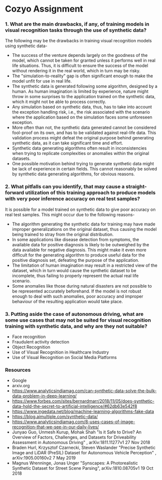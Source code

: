 # Cozyo Assignment



### 1. What are the main drawbacks, if any, of training models in visual recognition tasks through the use of synthetic data?
The following may be the drawbacks in training visual recognition models using synthetic data-
- The success of the venture depends largely on the goodness of the model, which cannot be taken for granted unless it performs well in real life situations. Thus, it is difficult to ensure the success of the model without rendering it in the real world, which in turn may be risky.
- The "simulation-to-reality" gap is often significant enough to make the model unfit for use in real life.
- The synthetic data is generated following some algorithm, designed by a human. As human imagination is limited by experience, nature might throw in some surprises to the application trained on the synthetic data, which it might not be able to process correctly.
- Any simulation based on synthetic data, thus, has to take into account the exception handling risk, i.e., the risk associated with the scenario where the application based on the simulation faces some unforeseen exception.
- More often than not, the synthetic data generated cannot be considered fool-proof on its own, and has to be validated against real-life data. This validation process might defeat the original purpose behind generating synthetic data, as it can take significant time and effort.
- Synthetic data generating algorithms often result in inconsistencies when trying to replicate complexities or anomalies within the original datasets.
- One possible motivation behind trying to generate synthetic data might be lack of experience in certain fields. This cannot reasonably be solved by synthetic data generating algorithms, for obvious reasons.

### 2. What pitfalls can you identify, that may cause a straight-forward utilization of this training approach to produce models with very poor inference accuracy on real test samples?
It is possible for a model trained on synthetic data to give poor accuracy on real test samples. This might occur due to the following reasons-
- The algorithm generating the synthetic data for training may have made improper generalizations on the original dataset, thus causing the model being trained to stray from the original distribution.
- In some applications like disease detection from symptoms, the available data for positive diagnosis is likely to be outweighed by the data available for negative diagnosis. This might make it even more difficult for the generating algorithm to produce useful data for the positive diagnosis set, defeating the purpose of the application.
- The limitation of human imagination may result in a restricted view of the dataset, which in turn would cause the synthetic dataset to be incomplete, thus failing to properly represent the actual real life scenario.
- Some anomalies like those during natural disasters are not possible to be represented accurately beforehand. If the model is not robust enough to deal with such anomalies, poor accuracy and improper behaviour of the resulting application would take place.

### 3. Putting aside the case of autonomous driving, what are some use cases that may not be suited for visual recognition training with synthetic data, and why are they not suitable?
- Face recognition
- Fraudulent activity detection
- Object Recognition
- Use of Visual Recognition in Healthcare Industry
- Use of Visual Recognition on Social Media Platforms


### Resources
- Google
- arxiv.org
- https://www.analyticsindiamag.com/can-synthetic-data-solve-the-bulk-data-problem-in-deep-learning/
- https://www.forbes.com/sites/bernardmarr/2018/11/05/does-synthetic-data-hold-the-secret-to-artificial-intelligence/#62db63e542f8
- https://www.ingedata.net/blog/machine-learning-algorithms-fake-data
- https://blog.aimultiple.com/synthetic-data/
- https://www.analyticsindiamag.com/8-uses-cases-of-image-recognition-that-we-see-in-our-daily-lives/
- Junyao Guo, Unmesh Kurup, Mohak Shah "Is it Safe to Drive? An Overview of Factors,
Challenges, and Datasets for Driveability Assessment in Autonomous Driving" ,  arXiv:1811.11277v1 27 Nov 2018
- Braden Hurl, Krzysztof Czarnecki, Steven Waslander "Precise Synthetic Image and LiDAR (PreSIL) Dataset for Autonomous Vehicle Perception" , arXiv:1905.00160v2 7 May 2019
- Magnus Wrenninge, Jonas Unger "Synscapes: A Photorealistic Synthetic Dataset for Street Scene Parsing", arXiv:1810.08705v1 19 Oct 2018

[//]: # (These are reference links used in the body of this note and get stripped out when the markdown processor does its job. There is no need to format nicely because it shouldn't be seen. Thanks SO - http://stackoverflow.com/questions/4823468/store-comments-in-markdown-syntax)


   [dill]: <https://github.com/joemccann/dillinger>
   [git-repo-url]: <https://github.com/joemccann/dillinger.git>
   [john gruber]: <http://daringfireball.net>
   [df1]: <http://daringfireball.net/projects/markdown/>
   [markdown-it]: <https://github.com/markdown-it/markdown-it>
   [Ace Editor]: <http://ace.ajax.org>
   [node.js]: <http://nodejs.org>
   [Twitter Bootstrap]: <http://twitter.github.com/bootstrap/>
   [jQuery]: <http://jquery.com>
   [@tjholowaychuk]: <http://twitter.com/tjholowaychuk>
   [express]: <http://expressjs.com>
   [AngularJS]: <http://angularjs.org>
   [Gulp]: <http://gulpjs.com>

   [PlDb]: <https://github.com/joemccann/dillinger/tree/master/plugins/dropbox/README.md>
   [PlGh]: <https://github.com/joemccann/dillinger/tree/master/plugins/github/README.md>
   [PlGd]: <https://github.com/joemccann/dillinger/tree/master/plugins/googledrive/README.md>
   [PlOd]: <https://github.com/joemccann/dillinger/tree/master/plugins/onedrive/README.md>
   [PlMe]: <https://github.com/joemccann/dillinger/tree/master/plugins/medium/README.md>
   [PlGa]: <https://github.com/RahulHP/dillinger/blob/master/plugins/googleanalytics/README.md>
